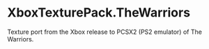 # XboxTexturePack.TheWarriors
Texture port from the Xbox release to PCSX2 (PS2 emulator) of The Warriors.
